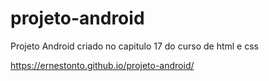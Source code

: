 # projeto-android
Projeto Android criado no capitulo 17 do curso de html e  css

https://ernestonto.github.io/projeto-android/
